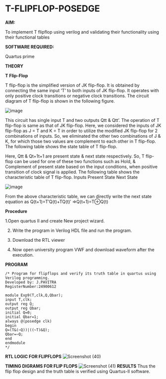 # T-FLIPFLOP-POSEDGE

**AIM:**

To implement  T flipflop using verilog and validating their functionality using their functional tables

**SOFTWARE REQUIRED:**

Quartus prime

**THEORY**

**T Flip-Flop**

T flip-flop is the simplified version of JK flip-flop. It is obtained by connecting the same input ‘T’ to both inputs of JK flip-flop. It operates with only positive clock transitions or negative clock transitions. The circuit diagram of T flip-flop is shown in the following figure.

![image](https://github.com/naavaneetha/T-FLIPFLOP-POSEDGE/assets/154305477/458a68fe-2d08-4a9d-ac4f-7ae0480ce0bd)

 
This circuit has single input T and two outputs Qtt & Qtt’. The operation of T flip-flop is same as that of JK flip-flop. Here, we considered the inputs of JK flip-flop as J = T and K = T in order to utilize the modified JK flip-flop for 2 combinations of inputs. So, we eliminated the other two combinations of J & K, for which those two values are complement to each other in T flip-flop. The following table shows the state table of T flip-flop.

Here, Qtt & Qt+1t+1 are present state & next state respectively. So, T flip-flop can be used for one of these two functions such as Hold, & Complement of present state based on the input conditions, when positive transition of clock signal is applied. The following table shows the characteristic table of T flip-flop. Inputs Present State Next State

![image](https://github.com/naavaneetha/T-FLIPFLOP-POSEDGE/assets/154305477/cdd7fb32-539f-4b66-bb8d-f305a153c886)

 
From the above characteristic table, we can directly write the next state equation as Q(t+1)=T′Q(t)+TQ(t)′ ⇒Q(t+1)=T⊕Q(t)

**Procedure**
  
  1.Open quartus II and create New project wizard.
  
  2. Write the program in Verilog HDL file and run the program.
     
  3. Download the RTL viewer
     
  4. Now open university program VWF and download waveform after the execution.
  

**PROGRAM**
    
    /* Program for flipflops and verify its truth table in quartus using Verilog programming. 
    Developed by: J.PAVITRA
    RegisterNumber:24900612
    
    module Exp9(T,clk,Q,Qbar);
    input T,clk;
    output reg Q;
    output reg Qbar;
    initial Q=0;
    initial Qbar=1;
    always @(posedge clk)
    begin 
    Q=(T&(~Q))|((~T)&Q);
    Qbar=~Q;
    end
    endmodule
    */

**RTL LOGIC FOR FLIPFLOPS**
![Screenshot (40)](https://github.com/user-attachments/assets/02ae85c3-3602-4d81-a641-15e55c663325)

**TIMING DIGRAMS FOR FLIP FLOPS**
![Screenshot (41)](https://github.com/user-attachments/assets/3c11bf14-6662-47de-a32e-041c996dbc90)
**RESULTS**
Thus the flip flop design and the truth table is verified using Quartus-II software.

